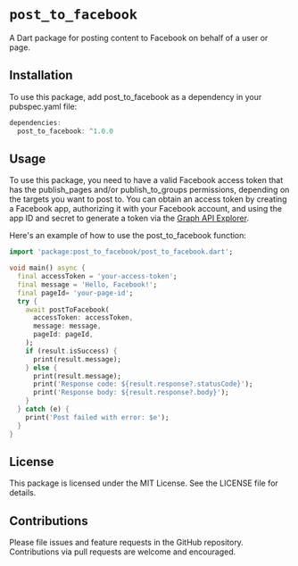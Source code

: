 # `post_to_facebook`

A Dart package for posting content to Facebook on behalf of a user or page.

## Installation

To use this package, add post_to_facebook as a dependency in your pubspec.yaml file:

``` dart
dependencies:
  post_to_facebook: ^1.0.0
```

## Usage

To use this package, you need to have a valid Facebook access token that has the publish_pages and/or publish_to_groups permissions, depending on the targets you want to post to. You can obtain an access token by creating a Facebook app, authorizing it with your Facebook account, and using the app ID and secret to generate a token via the [Graph API Explorer][gApi].

[gApi]: https://developers.facebook.com/docs/graph-api/get-started

Here's an example of how to use the post_to_facebook function:

``` dart
import 'package:post_to_facebook/post_to_facebook.dart';

void main() async {
  final accessToken = 'your-access-token';
  final message = 'Hello, Facebook!';
  final pageId= 'your-page-id';
  try {
    await postToFacebook(
      accessToken: accessToken,
      message: message,
      pageId: pageId,
    );
    if (result.isSuccess) {
      print(result.message);
    } else {
      print(result.message);
      print('Response code: ${result.response?.statusCode}');
      print('Response body: ${result.response?.body}');
    }
  } catch (e) {
    print('Post failed with error: $e');
  }
}
```

## License

This package is licensed under the MIT License. See the LICENSE file for details.

## Contributions

Please file issues and feature requests in the GitHub repository. Contributions via pull requests are welcome and encouraged.
